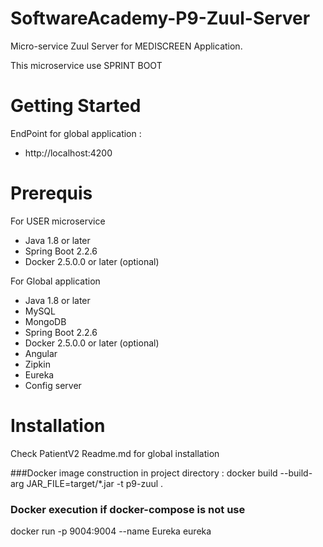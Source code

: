 # SoftwareAcademy-P9-Zuul-Server
Micro-service Zuul Server for MEDISCREEN Application. 

This microservice use SPRINT BOOT

# Getting Started
EndPoint for global application  : 
* http://localhost:4200

# Prerequis
For USER microservice
* Java 1.8 or later
* Spring Boot 2.2.6
* Docker 2.5.0.0 or later (optional)

For Global application
* Java 1.8 or later
* MySQL
* MongoDB
* Spring Boot 2.2.6
* Docker 2.5.0.0 or later (optional)
* Angular
* Zipkin
* Eureka
* Config server
# Installation
Check PatientV2 Readme.md for global installation 

###Docker image construction in project directory :
docker build --build-arg JAR_FILE=target/*.jar -t p9-zuul .

### Docker execution if docker-compose is not use
docker run -p 9004:9004 --name Eureka eureka